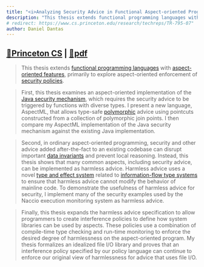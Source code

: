 ```yaml
---
title: "<i>Analyzing Security Advice in Functional Aspect-oriented Programming Languages</i> presented as Ph.D thesis at Princeton Computer Science"
description: "This thesis extends functional programming languages with aspect-oriented features, primarily to explore aspect-oriented enforcement of security policies."
# redirect: https://www.cs.princeton.edu/research/techreps/TR-795-07"
author: Daniel Dantas
---
```


## [🔗Princeton CS](https://www.cs.princeton.edu/research/techreps/488) | [📄pdf](https://www.cs.princeton.edu/techreports/2007/795.pdf)

> This thesis extends [functional programming languages](https://en.wikipedia.org/wiki/Functional_programming) with [aspect-oriented features](https://en.wikipedia.org/wiki/Aspect-oriented_programming), primarily to explore aspect-oriented enforcement of [security policies](https://en.wikipedia.org/wiki/Computer_security_policy).

> First, this thesis examines an aspect-oriented implementation of the [Java security mechanism](https://en.wikipedia.org/wiki/Security_of_the_Java_software_platform), which requires the security advice to be triggered by functions with diverse types. I present a new language, AspectML, that allows type-safe [polymorphic](https://en.wikipedia.org/wiki/Polymorphism_(computer_science)) advice using pointcuts constructed from a collection of polymorphic join points. I then compare my AspectML implementation of the Java security mechanism against the existing Java implementation. 

> Second, in ordinary aspect-oriented programming, security and other advice added after-the-fact to an existing codebase can disrupt important [data invariants](https://en.wikipedia.org/wiki/Invariant_(mathematics)#Invariants_in_computer_science) and prevent local reasoning. Instead, this thesis shows that many common aspects, including security advice, can be implemented as harmless advice. Harmless advice uses a novel [type and effect system](https://en.wikipedia.org/wiki/Effect_system) related to [information-flow type systems](https://en.wikipedia.org/wiki/Information_flow_(information_theory)#Security_type_system) to ensure that harmless advice cannot modify the behavior of mainline code. To demonstrate the usefulness of harmless advice for security, I implement many of the security examples used by the Naccio execution monitoring system as harmless advice.

> Finally, this thesis expands the harmless advice specification to allow programmers to create interference policies to define how system libraries can be used by aspects. These policies use a combination of compile-time type checking and run-time monitoring to enforce the desired degree of harmlessness on the aspect-oriented program. My thesis formalizes an idealized file I/O library and proves that an interference policy specified by our policy language can continue to enforce our original view of harmlessness for advice that uses file I/O.
